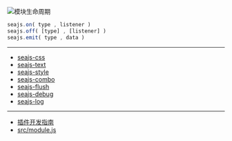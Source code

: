 ![模块生命周期](https://cdn.rawgit.com/pwnn/img/7a12ac86b960d8c83acf125a262fc920d14f1849/fiddle/module/CMD/lifecycle.svg)

```js
seajs.on( type , listener )
seajs.off( [type] , [listener] )
seajs.emit( type , data )
```

---

- [seajs-css](https://github.com/seajs/seajs-css)
- [seajs-text](https://github.com/seajs/seajs-text)
- [seajs-style](https://github.com/seajs/seajs-style)
- [seajs-combo](https://github.com/seajs/seajs-combo)
- [seajs-flush](https://github.com/seajs/seajs-flush)
- [seajs-debug](https://github.com/seajs/seajs-debug)
- [seajs-log](https://github.com/seajs/seajs-log)

---

- [插件开发指南](https://github.com/seajs/seajs/issues/264)
- [src/module.js](https://github.com/seajs/seajs/tree/3.0.0/src/module.js)
